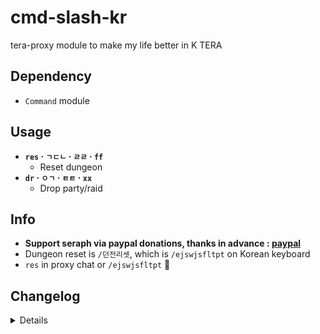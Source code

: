 # cmd-slash-kr
tera-proxy module to make my life better in K TERA

## Dependency
- `Command` module

## Usage
- __`res` · `ㄱㄷㄴ` · `ㄹㄹ` · `ff`__
  - Reset dungeon
- __`dr` · `ㅇㄱ` · `ㅌㅌ` · `xx`__
  - Drop party/raid

## Info
- **Support seraph via paypal donations, thanks in advance : [paypal](https://www.paypal.me/seraphinush)**
- Dungeon reset is `/던전리셋`, which is `/ejswjsfltpt` on Korean keyboard
- `res` in proxy chat or `/ejswjsfltpt` :thinking:

## Changelog
<details>

    1.16
    - Added auto-update support
    - Removed disband party command
    1.15
    - Removed duplicate function of a different module
    1.14
    - Updated name
    - Added short inspect command
    1.13
    - Updated code aesthetics
    1.12
    - Updated code
    - Added string function
    1.11
    - Updated code aesthetics
    1.10
    - Updated code aesthetics
    1.00
    - Initial commit

</details>
